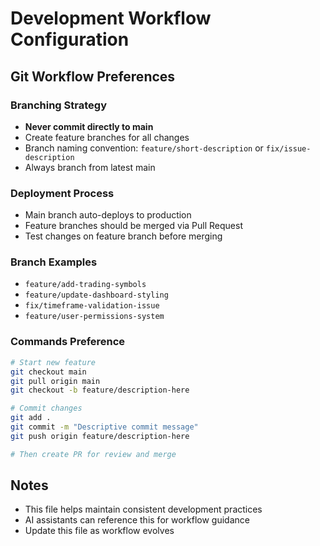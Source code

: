 # Development Workflow Configuration

## Git Workflow Preferences

### Branching Strategy
- **Never commit directly to main**
- Create feature branches for all changes
- Branch naming convention: `feature/short-description` or `fix/issue-description`
- Always branch from latest main

### Deployment Process
- Main branch auto-deploys to production
- Feature branches should be merged via Pull Request
- Test changes on feature branch before merging

### Branch Examples
- `feature/add-trading-symbols`
- `feature/update-dashboard-styling`
- `fix/timeframe-validation-issue`
- `feature/user-permissions-system`

### Commands Preference
```bash
# Start new feature
git checkout main
git pull origin main
git checkout -b feature/description-here

# Commit changes
git add .
git commit -m "Descriptive commit message"
git push origin feature/description-here

# Then create PR for review and merge
```

## Notes
- This file helps maintain consistent development practices
- AI assistants can reference this for workflow guidance
- Update this file as workflow evolves 